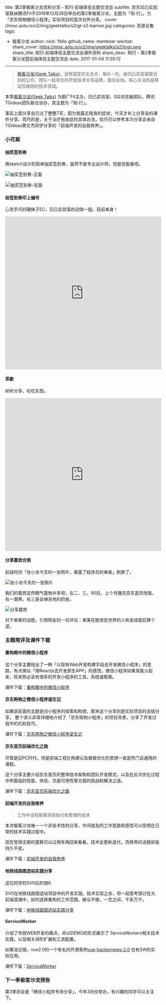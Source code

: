 title: 第2季极客沙龙资料分享 - 知行·前端体验主题交流会
subtitle: 京东凹凸实验室联袂腾讯Fit于2016年12月28日举办的第2季极客沙龙，主题为「知·行」。为「京东购物微信小程序」实际项目的首次对外分享。
cover: //misc.aotu.io/o2/img/geektalks/s2/gt-s2-banner.jpg
categories: 资源合集
tags:
  - 极客沙龙
author:
  nick: Yello
  github_name: mamboer
wechat:
    share_cover: https://misc.aotu.io/o2/img/geektalks/s2/logo.png
    share_title: 知行·前端体验主题交流会课件资料
    share_desc: 知行 - 第2季极客沙龙暨前端体验主题交流会
date: 2017-01-04 11:35:12
---

> [极客沙龙(Geek Talks)](https://geeks.aotu.io)，没有固定的主办方，每Q一次，由凹凸实验室联合别的公司、团队一起举办的开放技术分享品牌，面向全栈，核心关注的是移动互联网的技术领域。

本季[极客沙龙(Geek Talks)](https://geeks.aotu.io) 为鹅厂Fit主办，凹凸实验室、QQ浏览器团队、腾讯TGideas团队联合协办，其主题为「知·行」。

事实上距分享会已过了整整7天，因为我最近拖沓的症状，今天才补上分享会的课件分享。而巧的是，关于治疗拖沓症的具体办法，恰巧可以参考本次分享会来自TGIdeas黄文杰同学分享的「前端开发的自我修养」。

### 小花絮

#### 抽奖签到券

用sketch设计的简单抽奖签到券，虽然不是专业设计师，但是还能看吧。

![抽奖签到券-正面](//misc.aotu.io/o2/img/geektalks/s2/quan1.jpg)

<div style="border: 1px solid #eee">
    <img src="//misc.aotu.io/o2/img/geektalks/s2/quan2.jpg" alt="抽奖签到券-反面"/>
</div>

#### 给签到券印上编号

心灵手巧的硬妹子EC，凹凸实验室的动效一姐，目前单身！

<iframe height="498" width="510" src="https://player.youku.com/embed/XMTg5ODUyMzU3Ng==" frameborder="0" allowfullscreen></iframe>

#### 茶歇

听听分享，吃吃东西。

<iframe height="498" width="510" src="https://player.youku.com/embed/XMTg5ODUyNzg0OA==" frameborder="0" allowfullscreen></iframe>

#### 分享嘉宾合照

前段时间「张小龙今天的一张照片，暴露了程序员的审美」刷屏了，

![张小龙今天的一张照片](//misc.aotu.io/o2/img/geektalks/s2/xlz.jpg)

我们的嘉宾显然朝气蓬勃许多吧，左二、三，90后，上个月撸完京东首页改版，右一潮男，右三是会弹吉他的奶爸。

![分享嘉宾](//misc.aotu.io/o2/img/geektalks/s2/guests.jpg)

对于审美的话题，引用网友的一句评论：审美在能改变世界的人和金钱面前算个逑。

### 主题简评及课件下载

#### 重构眼中的微信小程序

这个分享主要抛出了一种「以现有Web开发构建手段去开发微信小程序」的思路，有点类似「用Reactjs去开发原生APP」的感觉。微信小程序如果真能火起来，将来势必会有很多的开发小程序的工具、系统或框架。

课件下载：[重构眼中的微信小程序](https://share.weiyun.com/9db06557c005b4b5fcc52377f53b866e)

#### 京东购物之微信小程序诞生记

如果说前面的主题是对小程序的探索和构想，那末这个分享则是实际项目的总结分享。
整个讲义非常详细地介绍了「京东购物小程序」的项目背景，分享了开发过程中的坑和技巧。

课件下载：[京东购物之微信小程序诞生记](https://share.weiyun.com/bb74ad2e635a2b01be1a8902165f5e9d)

#### 京东首页前端优化之路

尽管是后PC时代，但是前端工程化构建以及极致优化的思想一直是热门且通用的课题。

这个分享主要介绍京东首页的整体技术架构和团队开发模式，以及在此次优化过程中所面临的性能、体验、页面可用性等方面的挑战和解决之道。

课件下载：[京东首页前端优化之路](https://share.weiyun.com/fb5a9bac9a4f4761840e6bc97fcb5560)

#### 前端开发的自我修养

> 工作中没有脱离项目执行和管理的技术

本次极客沙龙唯一一个非技术性的分享，中间提及的工作思路和感悟可以受用在日常的技术实践过程中。

现在觉得无聊的童鞋可以过两年再回来看看，技术会更新迭代，而修养的话题却是持久不变。

课件下载：[前端开发的自我修养](https://share.weiyun.com/8b53567786b2f0bbaa0412c7b8b69e2e)

#### 地铁线路图选站实践分享

这位同学的SVG玩的很6.

SVG在地铁线路图选站项目中的开发实践。技术实现之余，将一起思考探讨在大前端浪潮中，如何选择重构的工作范围，做与不做，一念之间，干系万千。

课件下载：[地铁线路图选站实践分享](https://share.weiyun.com/bb44860b9096de9fa0bda678ac650840)

#### ServiceWorker

介绍了传统WEB开发的痛点，并以DEMO的形式展示了 ServiceWorkers相关技术实践，以及相关进阶扩展和工具配置。

如果没记错，vue2.0的一个有名的开源案例[vue-hackernews-2.0](https://github.com/vuejs/vue-hackernews-2.0) 也有SW的实际应用。

课件下载：[ServiceWorker](https://share.weiyun.com/48482abd47cfad16a5d923767a88f56d)

### 下一季极客沙龙预告

第3季将会是「微信小程序专场分享」，今年3月份举办，有兴趣的同学可以关注下。
